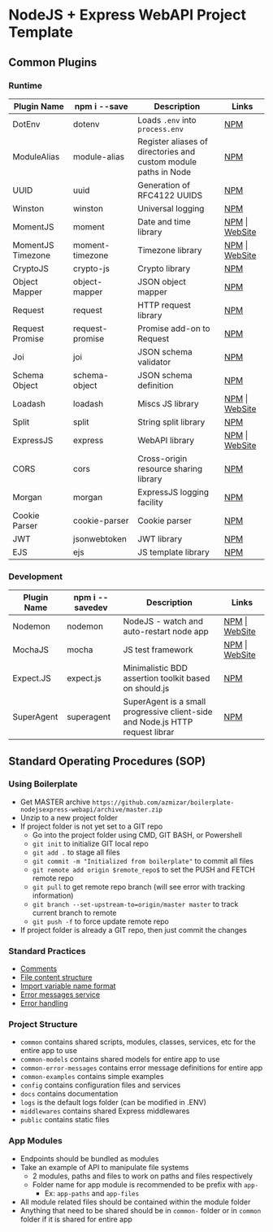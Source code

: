 # NodeJS + Express WebAPI Project Template

## Common Plugins

### Runtime

Plugin Name | npm i --save | Description | Links
---------|----------|---------|---------
 DotEnv | dotenv | Loads `.env` into `process.env` | [NPM](https://www.npmjs.com/package/dotenv)
 ModuleAlias | module-alias | Register aliases of directories and custom module paths in Node | [NPM](https://www.npmjs.com/package/module-alias)
 UUID | uuid | Generation of RFC4122 UUIDS | [NPM](https://www.npmjs.com/package/uuid)
 Winston | winston | Universal logging | [NPM](https://www.npmjs.com/package/winston)
 MomentJS | moment | Date and time library | [NPM](https://www.npmjs.com/package/moment) \| [WebSite](https://momentjs.com/)
 MomentJS Timezone | moment-timezone | Timezone library | [NPM](https://www.npmjs.com/package/moment-timezone) \| [WebSite](https://momentjs.com/)
 CryptoJS | crypto-js | Crypto library | [NPM](https://www.npmjs.com/package/crypto-js)
 Object Mapper | object-mapper | JSON object mapper | [NPM](https://www.npmjs.com/package/object-mapper)
 Request | request | HTTP request library | [NPM](https://www.npmjs.com/package/request)
 Request Promise | request-promise | Promise add-on to Request | [NPM](https://www.npmjs.com/package/request-promise)
 Joi | joi | JSON schema validator | [NPM](https://www.npmjs.com/package/joi)
 Schema Object | schema-object | JSON schema definition | [NPM](https://www.npmjs.com/package/schema-object)
 Loadash | loadash | Miscs JS library | [NPM](https://www.npmjs.com/package/loadash) \| [WebSite](https://lodash.com/)
 Split | split | String split library | [NPM](https://www.npmjs.com/package/split)
 ExpressJS | express | WebAPI library | [NPM](https://www.npmjs.com/package/express) \| [WebSite](https://expressjs.com/)
 CORS | cors | Cross-origin resource sharing library | [NPM](https://www.npmjs.com/package/cors)
 Morgan | morgan | ExpressJS logging facility | [NPM](https://www.npmjs.com/package/morgan)
 Cookie Parser | cookie-parser | Cookie parser | [NPM](https://www.npmjs.com/package/cookie-parser)
 JWT | jsonwebtoken | JWT library | [NPM](https://www.npmjs.com/package/jsonwebtoken)
 EJS | ejs | JS template library | [NPM](https://www.npmjs.com/package/ejs)

### Development

Plugin Name | npm i --savedev | Description | Links
---------|----------|---------|---------
 Nodemon | nodemon | NodeJS - watch and auto-restart node app | [NPM](https://www.npmjs.com/package/nodemon) \| [WebSite](http://nodemon.io/)
 MochaJS | mocha | JS test framework | [NPM](https://www.npmjs.com/package/mocha) \| [WebSite](https://mochajs.org)
 Expect.JS | expect.js | Minimalistic BDD assertion toolkit based on should.js | [NPM](https://www.npmjs.com/package/expect.js)
 SuperAgent | superagent | SuperAgent is a small progressive client-side and Node.js HTTP request librar | [NPM](https://www.npmjs.com/package/superagent)

## Standard Operating Procedures (SOP)

### Using Boilerplate

* Get MASTER archive `https://github.com/azmizar/boilerplate-nodejsexpress-webapi/archive/master.zip`
* Unzip to a new project folder
* If project folder is not yet set to a GIT repo
  * Go into the project folder using CMD, GIT BASH, or Powershell
  * `git init` to initialize GIT local repo
  * `git add .` to stage all files
  * `git commit -m "Initialized from boilerplate"` to commit all files
  * `git remote add origin $remote_repo$` to set the PUSH and FETCH remote repo
  * `git pull` to get remote repo branch (will see error with tracking information)
  * `git branch --set-upstream-to=origin/master master` to track current branch to remote
  * `git push -f` to force update remote repo
* If project folder is already a GIT repo, then just commit the changes

### Standard Practices

* [Comments](./docs/comments.md)
* [File content structure](./docs/file-content-structure.md)
* [Import variable name format](import-variable-names.md)
* [Error messages service](error-messages.md)
* [Error handling](error-handling.md)

### Project Structure

* `common` contains shared scripts, modules, classes, services, etc for the entire app to use
* `common-models` contains shared models for entire app to use
* `common-error-messages` contains error message definitions for entire app
* `common-examples` contains simple examples
* `config` contains configuration files and services
* `docs` contains documentation
* `logs` is the default logs folder (can be modified in .ENV)
* `middlewares` contains shared Express middlewares
* `public` contains static files

### App Modules

* Endpoints should be bundled as modules
* Take an example of API to manipulate file systems
  * 2 modules, paths and files to work on paths and files respectively
  * Folder name for app module is recommended to be prefix with `app-`
    * Ex: `app-paths` and `app-files`
* All module related files should be contained within the module folder
* Anything that need to be shared should be in `common-` folder or in `common` folder if it is shared for entire app